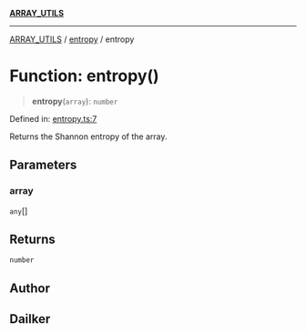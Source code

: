 [**ARRAY_UTILS**](../../README.md)

***

[ARRAY_UTILS](../../README.md) / [entropy](../README.md) / entropy

# Function: entropy()

> **entropy**(`array`): `number`

Defined in: [entropy.ts:7](https://github.com/dailker/everyutil/blob/483b8bac7542bbca68c14daba34579f97fabc512/src/array/entropy.ts#L7)

Returns the Shannon entropy of the array.

## Parameters

### array

`any`[]

## Returns

`number`

## Author

## Dailker
